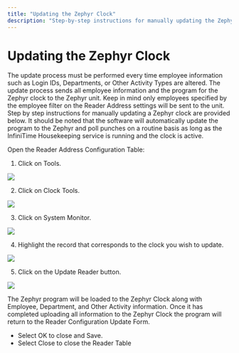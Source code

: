 ```yaml
---
title: "Updating the Zephyr Clock"
description: "Step-by-step instructions for manually updating the Zephyr clock to ensure employee data and program are current, including accessing configuration tools and system monitor."
---
```


# Updating the Zephyr Clock

The update process must be performed every time employee information such as Login IDs, Departments, or Other Activity Types are altered. The update process sends all employee information and the program for the Zephyr clock to the Zephyr unit. Keep in mind only employees specified by the employee filter on the Reader Address settings will be sent to the unit. Step by step instructions for manually updating a Zephyr clock are provided below. It should be noted that the software will automatically update the program to the Zephyr and poll punches on a routine basis as long as the InfiniTime Housekeeping service is running and the clock is active.

Open the Reader Address Configuration Table:

1. Click on Tools.

![](/img/Zephyr_Screen02.gif)

2. Click on Clock Tools.

![](/img/Zephyr_Screen01.gif)

3. Click on System Monitor.

![](/img/Hardware_Scout3.gif)

4. Highlight the record that corresponds to the clock you wish to update.

![](/img/Hardware_Scout2.gif)

5. Click on the Update Reader button.

![](/img/Zephyr_Screen02.gif)

The Zephyr program will be loaded to the Zephyr Clock along with Employee, Department, and Other Activity information. Once it has completed uploading all information to the Zephyr Clock the program will return to the Reader Configuration Update Form.

- Select OK to close and Save.
- Select Close to close the Reader Table
